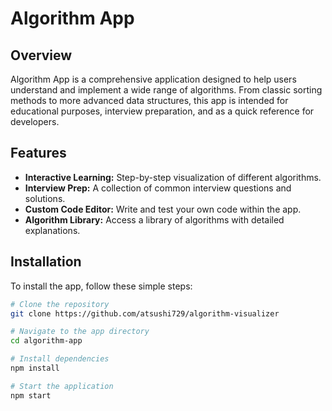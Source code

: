 # Algorithm App

## Overview
Algorithm App is a comprehensive application designed to help users understand and implement a wide range of algorithms. From classic sorting methods to more advanced data structures, this app is intended for educational purposes, interview preparation, and as a quick reference for developers.

## Features
- **Interactive Learning:** Step-by-step visualization of different algorithms.
- **Interview Prep:** A collection of common interview questions and solutions.
- **Custom Code Editor:** Write and test your own code within the app.
- **Algorithm Library:** Access a library of algorithms with detailed explanations.

## Installation

To install the app, follow these simple steps:

```bash
# Clone the repository
git clone https://github.com/atsushi729/algorithm-visualizer

# Navigate to the app directory
cd algorithm-app

# Install dependencies
npm install

# Start the application
npm start
